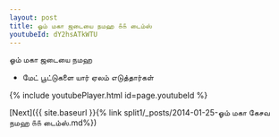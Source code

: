```yaml
---
layout: post
title: ஓம் மகா ஜடையை நமஹ ௧௧ டைம்ஸ்
youtubeId: dY2hsATkWTU
---
```

 
 
 ஓம் மகா ஜடையை நமஹ  
 
 -  மேட் பூட்டுகளை யார் ஏலம் எடுத்தார்கள் 
 
  
 
  
 
 
 
 
 
 


{% include youtubePlayer.html id=page.youtubeId %}
 
[Next]({{ site.baseurl }}{% link  split1/_posts/2014-01-25-ஓம் மகா கேசவ நமஹ ௧௧ டைம்ஸ்.md%})
 
